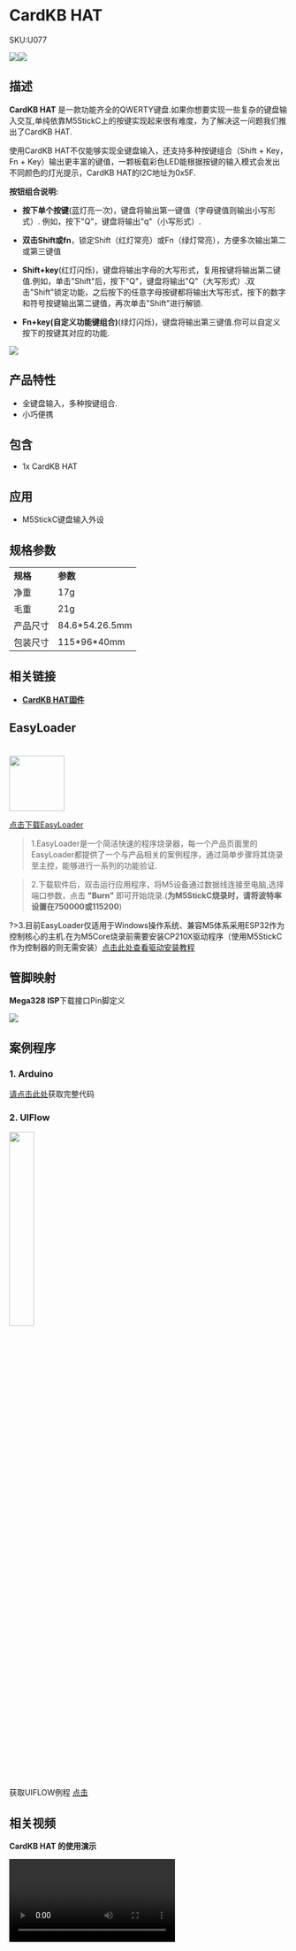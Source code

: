 # CardKB HAT

<el-tag effect="plain">SKU:U077</el-tag>

<div class="product_pic"><img src="assets/img/product_pics/hat/cardkb_hat/cardkb_hat_01.webp"><img src="assets/img/product_pics/hat/cardkb_hat/cardkb_hat_02.webp"></div>

## 描述

**CardKB HAT** 是一款功能齐全的QWERTY键盘.如果你想要实现一些复杂的键盘输入交互,单纯依靠M5StickC上的按键实现起来很有难度，为了解决这一问题我们推出了CardKB HAT.

使用CardKB HAT不仅能够实现全键盘输入，还支持多种按键组合（Shift + Key，Fn + Key）输出更丰富的键值，一颗板载彩色LED能根据按键的输入模式会发出不同颜色的灯光提示，CardKB HAT的I2C地址为0x5F.

**按钮组合说明:**

* **按下单个按键**(蓝灯亮一次)，键盘将输出第一键值（字母键值则输出小写形式）. 例如，按下"Q"，键盘将输出"q"（小写形式）.

* **双击Shift或fn**，锁定Shift（红灯常亮）或Fn（绿灯常亮），方便多次输出第二或第三键值

* **Shift+key**(红灯闪烁)，键盘将输出字母的大写形式，复用按键将输出第二键值.例如，单击"Shift"后，按下"Q"，键盘将输出"Q"（大写形式）.双击"Shift"锁定功能，之后按下的任意字母按键都将输出大写形式，按下的数字和符号按键输出第二键值，再次单击"Shift"进行解锁.

* **Fn+key(自定义功能键组合)**(绿灯闪烁)，键盘将输出第三键值.你可以自定义按下的按键其对应的功能.

<img src="assets/img/product_pics/hat/cardkb_hat/cardkb_hat_04.webp">


## 产品特性

- 全键盘输入，多种按键组合.
- 小巧便携

## 包含

- 1x CardKB HAT

## 应用

- M5StickC键盘输入外设

## 规格参数

<table>
   <tr style="font-weight:bold">
      <td>规格</td>
      <td>参数</td>
   </tr>
   <tr>
      <td>净重</td>
      <td>17g</td>
   </tr>
   <tr>
      <td>毛重</td>
      <td>21g</td>
   </tr>
   <tr>
      <td>产品尺寸</td>
      <td>84.6*54.26.5mm</td>
   </tr>
   <tr>
      <td>包装尺寸</td>
      <td>115*96*40mm</td>
   </tr>
 </table>

## 相关链接

- **[CardKB HAT固件](https://github.com/m5stack/M5-ProductExampleCodes/tree/master/Hat/CardKB_HAT/firmware_328p/cardKB_HAT)**

## EasyLoader

<img src="https://m5stack.oss-cn-shenzhen.aliyuncs.com/image/EasyLoader_logo.webp" width="100px" style="margin-top:20px">

<a href="https://m5stack.oss-cn-shenzhen.aliyuncs.com/EasyLoader/HAT/CardKB/EasyLoader_CardKB_HAT.exe"><el-button type="primary">点击下载EasyLoader</el-button></a>

>1.EasyLoader是一个简洁快速的程序烧录器，每一个产品页面里的EasyLoader都提供了一个与产品相关的案例程序，通过简单步骤将其烧录至主控，能够进行一系列的功能验证.

>2.下载软件后，双击运行应用程序，将M5设备通过数据线连接至电脑,选择端口参数，点击 **"Burn"** 即可开始烧录.(**为M5StickC烧录时，请将波特率设置在750000或115200**)

?>3.目前EasyLoader仅适用于Windows操作系统、兼容M5体系采用ESP32作为控制核心的主机.在为M5Core烧录前需要安装CP210X驱动程序（使用M5StickC作为控制器的则无需安装）[点击此处查看驱动安装教程](zh_CN/related_documents/M5Burner#安装串口驱动)

## 管脚映射

**Mega328 ISP**下载接口Pin脚定义

<img src="assets\img\product_pics\app\mega328_isp.webp">

## 案例程序

### 1. Arduino

[请点击此处](https://github.com/m5stack/M5-ProductExampleCodes/tree/master/Hat/CardKB_HAT)获取完整代码

### 2. UIFlow

<img src="assets/img/product_pics/hat/cardkb_hat/cardkb_hat.webp" width="30%" height="30%">

获取UIFLOW例程 [点击](https://github.com/m5stack/M5-ProductExampleCodes/tree/master/Hat/CardKB_HAT/UIFLOW)

## 相关视频

**CardKB HAT 的使用演示**

<video class="video_size" controls>
    <source src="https://m5stack.oss-cn-shenzhen.aliyuncs.com/video/Product_example_video/HAT/CardKB_HAT.mp4" type="video/mp4">
</video>


<script>

   var purchase_link = 'https://m5stack.com/collections/m5-unit/products/cardkb-hat';


   anchor_search(purchase_link);
   scrollFunc();

</script>